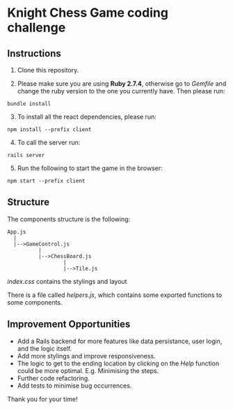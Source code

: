 # Knight Chess Game coding challenge

## Instructions

1. Clone this repository.

2. Please make sure you are using **Ruby 2.7.4**, otherwise go to *Gemfile* and change the ruby version to the one you currently have. Then please run:

```
bundle install
```

3. To install all the react dependencies, please run:
```
npm install --prefix client
```

4. To call the server run:

```
rails server
```

5. Run the following to start the game in the browser:
```
npm start --prefix client
```

## Structure

The components structure is the following:

```
App.js
  |
  |-->GameControl.js
          |
          |-->ChessBoard.js
                  |
                  |-->Tile.js
```

*index.css* contains the stylings and layout

There is a file called *helpers.js*, which contains some exported functions to some components.

## Improvement Opportunities

- Add a Rails backend for more features like data persistance, user login, and the logic itself.
- Add more stylings and improve responsiveness.
- The logic to get to the ending location by clicking on the *Help* function could be more optimal. E.g. Minimising the steps.
- Further code refactoring.
- Add tests to minimise bug occurrences.

Thank you for your time!